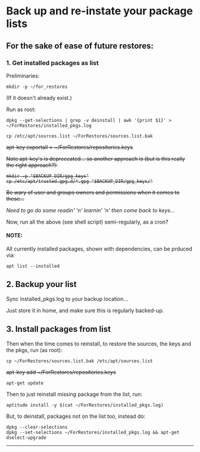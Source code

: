 # Back up and re-instate your package lists

## For the sake of ease of future restores:

### 1. Get installed packages as list

Preliminaries:

`mkdir -p ~/for_restores`

(If it doesn't already exist.)

Run as root:

```
dpkg --get-selections | grep -v deinstall | awk '{print $1}' > ~/ForRestores/installed_pkgs.log

cp /etc/apt/sources.list ~/ForRestores/sources.list.bak
```
<strike> 
apt-key exportall > ~/ForRestores/repositories.keys

Note apt-key's is depreceated... so another approach is (but is this really the right approach?):

```
mkdir -p "$BACKUP_DIR/gpg_keys"
cp /etc/apt/trusted.gpg.d/*.gpg "$BACKUP_DIR/gpg_keys/"

```
Be wary of user and groups owners and permissions when it comes to these...
</strike>

*Need to go do some readin' 'n' learnin' 'n' then come back to keys...*


Now, run all the above (see shell script) semi-regularly, as a cron?

#### NOTE:

All currently installed packages, shown with dependencies, can be prduced via:

`apt list --installed`

## 2. Backup your list

Sync installed_pkgs.log to your backup location...

Just store it in home, and make sure this is regularly backed-up.

## 3. Install packages from list

Then when the time comes to reinstall, to restore the sources, the keys and the pkgs,
run (as root):

`cp ~/ForRestores/sources.list.bak /etc/apt/sources.list`

<strike> apt-key add ~/ForRestores/repositories.keys </strike>

`apt-get update`

Then to just reinstall missing package from the list, run:

`aptitude install -y $(cat ~/ForRestores/installed_pkgs.log)`

But, to deinstall, packages not on the list too, instead do:

```
dpkg --clear-selections
dpkg --set-selections ~/ForRestores/installed_pkgs.log && apt-get dselect-upgrade
```

*************************************************************************************
